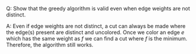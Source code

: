 Q: Show that the greedy algorithm is valid even when edge weights are not distinct.

A: Even if edge weights are not distinct, a cut can always be made where the edge(s) present are distinct and uncolored. Once we color an edge $e$ which has the same weight as $f$ we can find a cut where $f$ is the minimum. Therefore, the algorithm still works.


